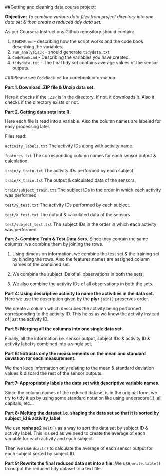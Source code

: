 ##Getting and cleaning data course project:

**Objective:** *To combine various data files from project directory into one data set & then create a reduced tidy data set.*

As per Coursera Instructions Github repository should contain:

1. `README.md` - describing how the script works and the code book describing the variables.
2. `run_analysis.R` - should generate `tidydata.txt`
3. `CodeBook.md` - Describing the variables you have created.
4. `tidydata.txt` - The final tidy set contains average values of the sensor outputs.

###Please see `CodeBook.md` for codebook information.

**Part 1. Download .ZIP file & Unzip data set.**

Here it checks if the `.ZIP` is in the directory. If not, it downloads it.
Also it checks if the directory exists or not.
  
**Part 2. Getting data sets into R.**

Here each file is read into a variable. Also the column names are labeled for easy processing later.

Files read:

`activity_labels.txt` The activity IDs along with activity name.

`features.txt` The corresponding column names for each sensor output & calculation.

`train/y_train.txt` The activity IDs performed by each subject.

`train/X_train.txt` The output & calculated data of the sensors 

`train/subject_train.txt` The subject IDs in the order in which each activity was performed


`test/y_test.txt` The activity IDs performed by each subject.

`test/X_test.txt` The output & calculated data of the sensors

`test/subject_test.txt` The subject IDs in the order in which each activity was performed


**Part 3: Combine Train & Test Data Sets.**
Since they contain the same columns, we combine them by joining  the rows.

1. Using dimension information, we combine the test set & the training set by binding the rows. Also the features names are assigned column names of the combined set. 

2. We combine the subject IDs of all observations in both the sets.

3. We also combine the activity IDs of all observations in both the sets.

**Part 4: Using descriptive activity to name the activities in the data set.**
Here we use the description given by the **plyr** `join()` preserves order.

We create a column which describes the activity being performed corresponding to the activity ID. This helps as we know the activity instead of just the activity ID.

**Part 5: Merging all the columns into one single data set.**

Finally, all the information i.e. sensor output, subject IDs & activity ID & activity label is combined into a single set.

**Part 6: Extracts only the measurements on the  mean and standard deviation for each measurement.**

We then keep information only relating to the mean & standard deviation values & discard the rest of the sensor outputs.

**Part 7: Appropriately labels the data set with descriptive variable names.**

Since the column names of the reduced dataset is in the original form, we try to tidy it up by using some standard notation like using underscore(_), all capitals, etc...

**Part 8: Melting the dataset i.e. shaping the data set so that it is sorted by subject_id & activity_label**

We use **reshape2** `melt()` as a way to sort the data set by subject ID & activity label. This is used as we need to create the average of each variable for each activity and each subject.

Then we use `dcast()` to calculate the average of each sensor output for each subject sorted by subject ID.

**Part 9: Rewrite the final reduced data set into a file.**
We use `write.table()` to output the reduced tidy dataset to a text file.
